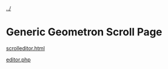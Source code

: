 [../](../)

# Generic Geometron Scroll Page

[scrolleditor.html](scrolleditor.html)

[editor.php](editor.php)
